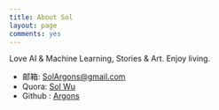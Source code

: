 ```yaml
---
title: About Sol
layout: page
comments: yes
---
```


Love AI & Machine Learning, Stories & Art.
Enjoy living.

- 邮箱: <SolArgons@gmail.com>
- Quora: [Sol Wu](http://www.quora.com/Sol-Wu)
- Github : [Argons](https://github.com/Argons)
